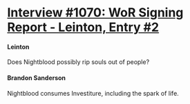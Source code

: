 # [Interview #1070: WoR Signing Report - Leinton, Entry #2](https://www.theoryland.com/intvmain.php?i=1070#2)

#### Leinton

Does Nightblood possibly rip souls out of people?

#### Brandon Sanderson

Nightblood consumes Investiture, including the spark of life.

